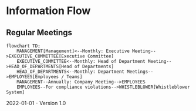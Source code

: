 # Information Flow

## Regular Meetings

```mermaid
flowchart TD;
	MANAGEMENT[Management]<--Monthly: Executive Meeting-->EXECUTIVE_COMMITTEE[Executive Committee]
	EXECUTIVE_COMMITTEE<--Monthly: Head of Department Meeting-->HEAD_OF_DEPARTMENTS[Head of Departments]
	HEAD_OF_DEPARTMENTS<--Monthly: Department Meetings-->EMPLOYEES[Employees / Teams]
	MANAGEMENT--Annually: Company Meeting-->EMPLOYEES
	EMPLOYEES--For compliance violations-->WHISTLEBLOWER[Whistleblower System]

```



2022-01-01 - Version 1.0

